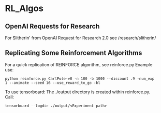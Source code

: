 # RL_Algos
## OpenAI Requests for Research 

For Slitherin' from OpenAI Request for Research 2.0 see /research/slitherin/

## Replicating Some Reinforcement Algorithms
For a quick replication of REINFORCE algorithm, see reinforce.py
Example use:
```
python reinforce.py CartPole-v0 -n 100 -b 1000 --discount .9 -num_exp 1 --animate --seed 16 --use_reward_to_go -bl
```

To use tensorboard:
The ./output directory is created within reinforce.py. Call:

```
tensorboard --logdir ./output/<Experiment path>
```
